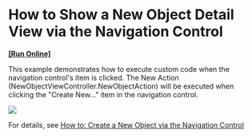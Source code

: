 # How to Show a New Object Detail View via the Navigation Control
<!-- run online -->
**[[Run Online]](https://codecentral.devexpress.com/e236/)**
<!-- run online end -->


<p>This example demonstrates how to execute custom code when the navigation control's item is clicked. The New Action (NewObjectViewController.NewObjectAction) will be executed when clicking the "Create New..." item in the navigation control.</p><p><img src="https://raw.githubusercontent.com/DevExpress-Examples/how-to-show-a-new-object-detail-view-via-the-navigation-control-e236/11.1.4+/media/eef45ce4-399b-447a-a6de-2df5f944012d.png"></p><p>For details, see  <a href="http://documentation.devexpress.com/#Xaf/CustomDocument2920"><u>How to: Create a New Object via the Navigation Control</u></a><u><br />
</u></p>

<br/>


